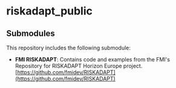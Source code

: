# riskadapt_public

## Submodules

This repository includes the following submodule:

- **FMI RISKADAPT**: Contains code and examples from the FMI's Repository for RISKADAPT Horizon Europe project. [https://github.com/fmidev/RISKADAPT](https://github.com/fmidev/RISKADAPT)
